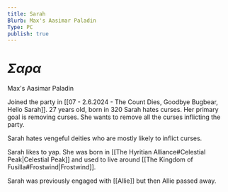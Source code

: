 ```yaml
---
title: Sarah
Blurb: Max's Aasimar Paladin
Type: PC
publish: true
---
```

# $\Sigma\alpha\rho\alpha$
Max's Aasimar Paladin

Joined the party in [[07 - 2.6.2024 - The Count Dies, Goodbye Bugbear, Hello Sarah]]. 
27 years old, born in 320
Sarah hates curses. Her primary goal is removing curses. She wants to remove all the curses inflicting the party. 

Sarah hates vengeful deities who are mostly likely to inflict curses. 

Sarah likes to yap. She was born in [[The Hyritian Alliance#Celestial Peak|Celestial Peak]] and used to live around [[The Kingdom of Fusilla#Frostwind|Frostwind]]. 

Sarah was previously engaged with [[Allie]] but then Allie passed away. 